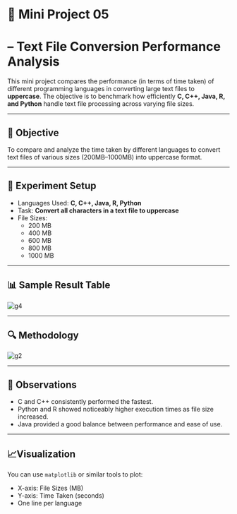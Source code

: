
# 🚀 Mini Project 05
# – Text File Conversion Performance Analysis

This mini project compares the performance (in terms of time taken) of different programming languages in converting large text files to **uppercase**. The objective is to benchmark how efficiently **C, C++, Java, R, and Python** handle text file processing across varying file sizes.

---

## 📌 Objective

To compare and analyze the time taken by different languages to convert text files of various sizes (200MB–1000MB) into uppercase format.

---

## 🧪 Experiment Setup

- Languages Used: **C, C++, Java, R, Python**
- Task: **Convert all characters in a text file to uppercase**
- File Sizes:  
  - 200 MB  
  - 400 MB  
  - 600 MB  
  - 800 MB  
  - 1000 MB

---

## 📊 Sample Result Table

![g4](https://github.com/user-attachments/assets/78d72a47-97f4-4d02-9ab6-e7474c784a2f)


---

## 🔍 Methodology

![g2](https://github.com/user-attachments/assets/11823075-7f08-433a-836f-26e1db28fc96)


---

## 🧠 Observations

- C and C++ consistently performed the fastest.
- Python and R showed noticeably higher execution times as file size increased.
- Java provided a good balance between performance and ease of use.

---

## 📈Visualization

You can use `matplotlib` or similar tools to plot:

- X-axis: File Sizes (MB)
- Y-axis: Time Taken (seconds)
- One line per language



